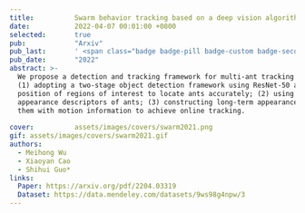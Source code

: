 ```yaml
---
title:          Swarm behavior tracking based on a deep vision algorithm
date:           2022-04-07 00:01:00 +0800
selected:       true
pub:            "Arxiv"
pub_last:       ' <span class="badge badge-pill badge-custom badge-secondary">Preprint</span>'
pub_date:       "2022"
abstract: >-
  We propose a detection and tracking framework for multi-ant tracking in the videos by: 
  (1) adopting a two-stage object detection framework using ResNet-50 as backbone and coding the
  position of regions of interest to locate ants accurately; (2) using the ResNet model to develop the
  appearance descriptors of ants; (3) constructing long-term appearance sequences and combining
  them with motion information to achieve online tracking. 
  
cover:          assets/images/covers/swarm2021.png
gif: assets/images/covers/swarm2021.gif
authors:
  - Meihong Wu
  - Xiaoyan Cao
  - Shihui Guo*
links:
  Paper: https://arxiv.org/pdf/2204.03319
  Dataset: https://data.mendeley.com/datasets/9ws98g4npw/3
---
```

